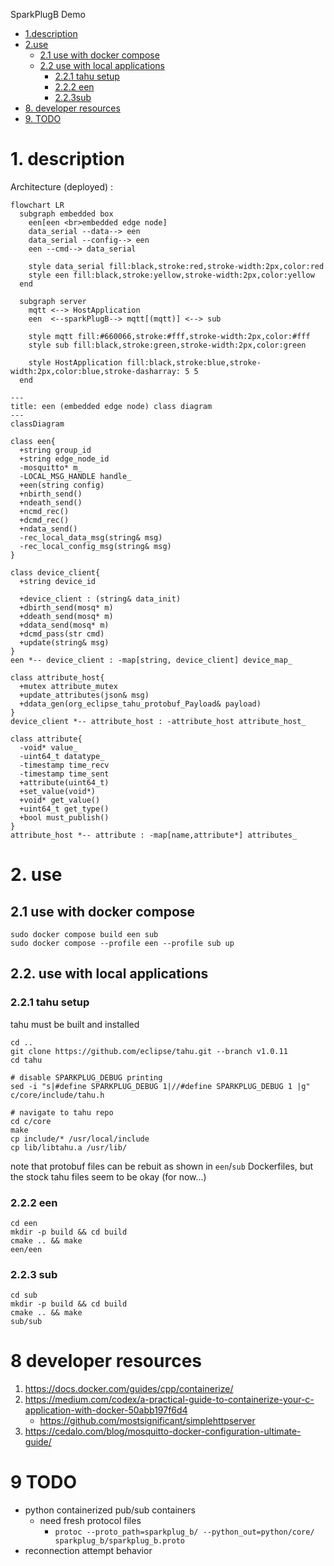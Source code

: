 SparkPlugB Demo

- [1.description](#1-description)
- [2.use](#2-use)
  - [2.1 use with docker compose](#21-use-with-docker-compose)
  - [2.2 use with local applications](#22-use-with-local-applications)
    - [2.2.1 tahu setup](#221-tahu-setup)
    - [2.2.2 een](#222-een)
    - [2.2.3sub](#223-sub)
- [8. developer resources](#8-developer-resources)
- [9. TODO](#9-todo)

# 1. description
Architecture (deployed) :
```mermaid
flowchart LR
  subgraph embedded box
    een[een <br>embedded edge node]
    data_serial --data--> een
    data_serial --config--> een
    een --cmd--> data_serial

    style data_serial fill:black,stroke:red,stroke-width:2px,color:red
    style een fill:black,stroke:yellow,stroke-width:2px,color:yellow
  end

  subgraph server
    mqtt <--> HostApplication
    een  <--sparkPlugB--> mqtt[(mqtt)] <--> sub

    style mqtt fill:#660066,stroke:#fff,stroke-width:2px,color:#fff
    style sub fill:black,stroke:green,stroke-width:2px,color:green

    style HostApplication fill:black,stroke:blue,stroke-width:2px,color:blue,stroke-dasharray: 5 5
  end
```

```mermaid
---
title: een (embedded edge node) class diagram
---
classDiagram

class een{
  +string group_id
  +string edge_node_id
  -mosquitto* m_
  -LOCAL_MSG_HANDLE handle_
  +een(string config)
  +nbirth_send()
  +ndeath_send()
  +ncmd_rec()
  +dcmd_rec()
  +ndata_send()
  -rec_local_data_msg(string& msg)
  -rec_local_config_msg(string& msg)
}

class device_client{
  +string device_id

  +device_client : (string& data_init)
  +dbirth_send(mosq* m)
  +ddeath_send(mosq* m)
  +ddata_send(mosq* m)
  +dcmd_pass(str cmd)
  +update(string& msg)
}
een *-- device_client : -map[string, device_client] device_map_

class attribute_host{
  +mutex attribute_mutex
  +update_attributes(json& msg)
  +ddata_gen(org_eclipse_tahu_protobuf_Payload& payload)
}
device_client *-- attribute_host : -attribute_host attribute_host_

class attribute{
  -void* value_
  -uint64_t datatype_
  -timestamp time_recv
  -timestamp time_sent
  +attribute(uint64_t)
  +set_value(void*)
  +void* get_value()
  +uint64_t get_type()
  +bool must_publish()
}
attribute_host *-- attribute : -map[name,attribute*] attributes_
```

# 2. use
## 2.1 use with docker compose
```
sudo docker compose build een sub
sudo docker compose --profile een --profile sub up
```

## 2.2. use with local applications
### 2.2.1 tahu setup
tahu must be built and installed
```
cd ..
git clone https://github.com/eclipse/tahu.git --branch v1.0.11
cd tahu

# disable SPARKPLUG_DEBUG printing
sed -i "s|#define SPARKPLUG_DEBUG 1|//#define SPARKPLUG_DEBUG 1 |g" c/core/include/tahu.h

# navigate to tahu repo
cd c/core
make
cp include/* /usr/local/include
cp lib/libtahu.a /usr/lib/
```
note that protobuf files can be rebuit as shown in `een`/`sub` Dockerfiles, but the stock tahu files seem to be okay (for now...)

### 2.2.2 een
```
cd een
mkdir -p build && cd build
cmake .. && make
een/een
```
### 2.2.3 sub
```
cd sub
mkdir -p build && cd build
cmake .. && make
sub/sub
```

# 8 developer resources
1. https://docs.docker.com/guides/cpp/containerize/
2. https://medium.com/codex/a-practical-guide-to-containerize-your-c-application-with-docker-50abb197f6d4
    - https://github.com/mostsignificant/simplehttpserver
3. https://cedalo.com/blog/mosquitto-docker-configuration-ultimate-guide/


# 9 TODO
- python containerized pub/sub containers
  - need fresh protocol files
    - `protoc --proto_path=sparkplug_b/ --python_out=python/core/ sparkplug_b/sparkplug_b.proto`
- reconnection attempt behavior